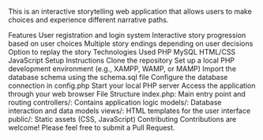 This is an interactive storytelling web application that allows users to make choices and experience different narrative paths.

Features
User registration and login system
Interactive story progression based on user choices
Multiple story endings depending on user decisions
Option to replay the story
Technologies Used
PHP
MySQL
HTML/CSS
JavaScript
Setup Instructions
Clone the repository
Set up a local PHP development environment (e.g., XAMPP, WAMP, or MAMP)
Import the database schema using the schema.sql file
Configure the database connection in config.php
Start your local PHP server
Access the application through your web browser
File Structure
index.php: Main entry point and routing
controllers/: Contains application logic
models/: Database interaction and data models
views/: HTML templates for the user interface
public/: Static assets (CSS, JavaScript)
Contributing
Contributions are welcome! Please feel free to submit a Pull Request.
